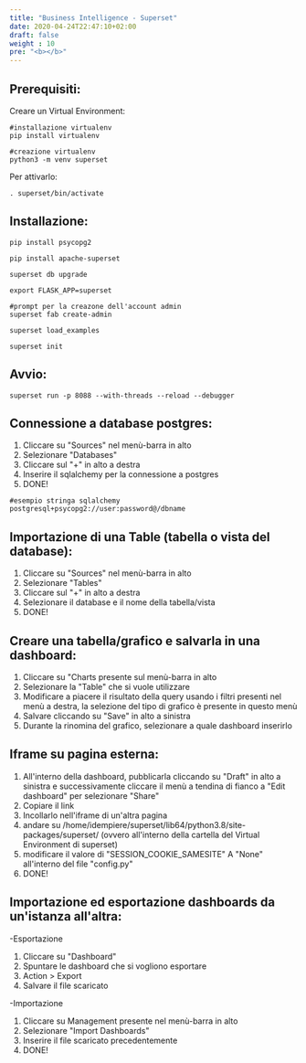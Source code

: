 ```yaml
---
title: "Business Intelligence - Superset"
date: 2020-04-24T22:47:10+02:00
draft: false
weight : 10
pre: "<b></b>"
---
```




## Prerequisiti:

Creare un Virtual Environment:  

```
#installazione virtualenv
pip install virtualenv
```
```
#creazione virtualenv
python3 -m venv superset
```

Per attivarlo:

```
. superset/bin/activate
```

## Installazione:

```
pip install psycopg2
```
```
pip install apache-superset
```
```
superset db upgrade
```
```
export FLASK_APP=superset
```
```
#prompt per la creazone dell'account admin
superset fab create-admin
```
```
superset load_examples
```
```
superset init
```

## Avvio:

```
superset run -p 8088 --with-threads --reload --debugger
```
## Connessione a database postgres:

1) Cliccare su "Sources" nel menù-barra in alto
2) Selezionare "Databases"
3) Cliccare sul "+" in alto a destra
4) Inserire il sqlalchemy per la connessione a postgres
5) DONE!
```
#esempio stringa sqlalchemy
postgresql+psycopg2://user:password@/dbname
```

## Importazione di una Table (tabella o vista del database):

1) Cliccare su "Sources" nel menù-barra in alto
2) Selezionare "Tables"
3) Cliccare sul "+" in alto a destra
4) Selezionare il database e il nome della tabella/vista
5) DONE!

## Creare una tabella/grafico e salvarla in una dashboard:

1) Cliccare su "Charts presente sul menù-barra in alto
2) Selezionare la "Table" che si vuole utilizzare
3) Modificare a piacere il risultato della query usando i filtri presenti nel menù a destra, la selezione del tipo di grafico è presente in questo menù
4) Salvare cliccando su "Save" in alto a sinistra
5) Durante la rinomina del grafico, selezionare a quale dashboard inserirlo

## Iframe su pagina esterna:

1) All'interno della dashboard, pubblicarla cliccando su "Draft" in alto a sinistra e successivamente cliccare il menù a tendina di fianco a "Edit dashboard" per selezionare "Share"
2) Copiare il link
3) Incollarlo nell'iframe di un'altra pagina 
4) andare su /home/idempiere/superset/lib64/python3.8/site-packages/superset/ (ovvero all'interno della cartella del Virtual Environment di superset)
5) modificare il valore di "SESSION_COOKIE_SAMESITE" A "None" all'interno del file "config.py"
6) DONE!

## Importazione ed esportazione dashboards da un'istanza all'altra:

-Esportazione

1) Cliccare su "Dashboard"
2) Spuntare le dashboard che si vogliono esportare
3) Action > Export
4) Salvare il file scaricato

-Importazione

1) Cliccare su Management presente nel menù-barra in alto
2) Selezionare "Import Dashboards"
3) Inserire il file scaricato precedentemente
4) DONE!

